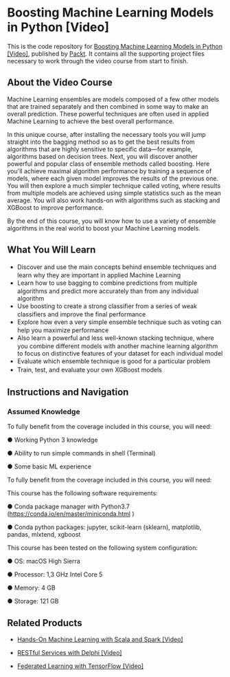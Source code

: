 # Boosting Machine Learning Models in Python [Video]
This is the code repository for [Boosting Machine Learning Models in Python [Video]](https://www.packtpub.com/cloud-networking/ansible-2-for-configuration-management-video), published by [Packt](https://www.packtpub.com/?utm_source=github). It contains all the supporting project files necessary to work through the video course from start to finish.

## About the Video Course
Machine Learning ensembles are models composed of a few other models that are trained separately and then combined in some way to make an overall prediction. These powerful techniques are often used in applied Machine Learning to achieve the best overall performance.

In this unique course, after installing the necessary tools you will jump straight into the bagging method so as to get the best results from algorithms that are highly sensitive to specific data—for example, algorithms based on decision trees. Next, you will discover another powerful and popular class of ensemble methods called boosting. Here you'll achieve maximal algorithm performance by training a sequence of models, where each given model improves the results of the previous one. You will then explore a much simpler technique called voting, where results from multiple models are achieved using simple statistics such as the mean average. You will also work hands-on with algorithms such as stacking and XGBoost to improve performance.

By the end of this course, you will know how to use a variety of ensemble algorithms in the real world to boost your Machine Learning models.


<H2>What You Will Learn</H2>
<DIV class=book-info-will-learn-text>
<UL>
<LI><SPAN style="LINE-HEIGHT: 20px; BACKGROUND-COLOR: transparent">Discover and use the main concepts behind ensemble techniques and learn why they are important in applied Machine Learning</SPAN> 
<LI><SPAN style="LINE-HEIGHT: 20px; BACKGROUND-COLOR: transparent">Learn how to use bagging to combine predictions from multiple algorithms and predict more accurately than from any individual algorithm</SPAN> 
<LI><SPAN style="LINE-HEIGHT: 20px; BACKGROUND-COLOR: transparent">Use boosting to create a strong classifier from a series of weak classifiers and improve the final performance</SPAN> 
<LI><SPAN style="LINE-HEIGHT: 20px; BACKGROUND-COLOR: transparent">Explore how even a very simple ensemble technique such as voting can help you maximize performance</SPAN> 
<LI><SPAN style="LINE-HEIGHT: 20px; BACKGROUND-COLOR: transparent">Also learn a powerful and less well-known stacking technique, where you combine different models with another machine learning algorithm to focus on distinctive features of your dataset for each individual model</SPAN>
<LI><SPAN style="LINE-HEIGHT: 20px; BACKGROUND-COLOR: transparent">Evaluate which ensemble technique is good for a particular problem</SPAN> 
<LI><SPAN style="LINE-HEIGHT: 20px; BACKGROUND-COLOR: transparent">Train, test, and evaluate your own XGBoost models</SPAN></LI></UL></DIV>

## Instructions and Navigation
### Assumed Knowledge

To fully benefit from the coverage included in this course, you will need:

●	Working Python 3 knowledge

●	Ability to run simple commands in shell (Terminal)

●	Some basic ML experience

To fully benefit from the coverage included in this course, you will need:

This course has the following software requirements:

●	Conda package manager with Python3.7 (https://conda.io/en/master/miniconda.html )

●	Conda python packages: jupyter, scikit-learn (sklearn), matplotlib, pandas, mlxtend, xgboost

This course has been tested on the following system configuration:

●	OS: macOS High Sierra

●	Processor: 1,3 GHz Intel Core 5

●	Memory: 4 GB

●	Storage: 121 GB


## Related Products
* [Hands-On Machine Learning with Scala and Spark [Video]](https://www.packtpub.com/big-data-and-business-intelligence/hands-machine-learning-scala-and-spark-video?utm_source=github&utm_medium=repository&utm_campaign=9781789342468)

* [RESTful Services with Delphi [Video]](https://www.packtpub.com/application-development/restful-services-delphi-video?utm_source=github&utm_medium=repository&utm_campaign=9781789951882)

* [Federated Learning with TensorFlow [Video]](https://www.packtpub.com/big-data-and-business-intelligence/federated-learning-tensorflow-video?utm_source=github&utm_medium=repository&utm_campaign=9781838823658)

